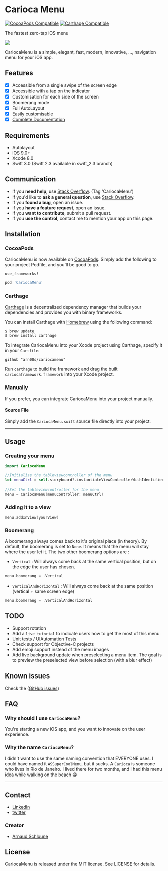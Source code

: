 Carioca Menu
===============

[![CocoaPods Compatible](https://img.shields.io/cocoapods/v/CariocaMenu.svg)](https://img.shields.io/cocoapods/v/CariocaMenu.svg)
[![Carthage Compatible](https://img.shields.io/badge/Carthage-compatible-4BC51D.svg?style=flat)](https://github.com/Carthage/Carthage)

The fastest zero-tap iOS menu

![](https://raw.githubusercontent.com/arn00s/cariocamenu/master/cariocamenu.gif)

CariocaMenu is a simple, elegant, fast, modern, innovative, ..., navigation menu for your iOS app.

## Features

- [x] Accessible from a single swipe of the screen edge
- [x] Accessible with a tap on the indicator
- [x] Customisation for each side of the screen
- [x] Boomerang mode
- [x] Full AutoLayout
- [x] Easily customisable
- [x] [Complete Documentation](http://arn00s.github.io/cariocamenu/)

## Requirements

- Autolayout
- iOS 9.0+
- Xcode 8.0
- Swift 3.0 (Swift 2.3 available in swift_2.3 branch)

## Communication

- If you **need help**, use [Stack Overflow](http://stackoverflow.com/questions/tagged/CariocaMenu). (Tag 'CariocaMenu')
- If you'd like to **ask a general question**, use [Stack Overflow](http://stackoverflow.com/questions/tagged/CariocaMenu).
- If you **found a bug**, open an issue.
- If you **have a feature request**, open an issue.
- If you **want to contribute**, submit a pull request.
- If you **use the control**, contact me to mention your app on this page.

## Installation

### CocoaPods
CariocaMenu is now available on [CocoaPods](http://cocoapods.org). 
Simply add the following to your project Podfile, and you'll be good to go.

```ruby
use_frameworks!

pod 'CariocaMenu'
```

### Carthage

[Carthage](https://github.com/Carthage/Carthage) is a decentralized dependency manager that builds your dependencies and provides you with binary frameworks.

You can install Carthage with [Homebrew](http://brew.sh/) using the following command:

```bash
$ brew update
$ brew install carthage
```

To integrate CariocaMenu into your Xcode project using Carthage, specify it in your `Cartfile`:

```ogdl
github "arn00s/cariocamenu"
```

Run `carthage` to build the framework and drag the built `cariocaframework.framework` into your Xcode project.

### Manually

If you prefer, you can integrate CariocaMenu into your project manually.

#### Source File

Simply add the `CariocaMenu.swift` source file directly into your project.

---

## Usage

### Creating your menu

```swift
import CariocaMenu

//Initialise the tableviewcontroller of the menu
let menuCtrl = self.storyboard?.instantiateViewControllerWithIdentifier("MyMenu") as! MyMenuContentController
        
//Set the tableviewcontroller for the menu
menu = CariocaMenu(menuController: menuCtrl)

```

### Adding it to a view

```swift
menu.addInView(yourView)
```

### Boomerang

A boomerang always comes back to it's original place (in theory).
By default, the boomerang is set to `None`. It means that the menu will stay where the user let it.
The two other boomerang options are :

- `Vertical` : Will always come back at the same vertical position, but on the edge the user has chosen.
```swift
menu.boomerang = .Vertical
```

- `VerticalAndHorizontal` : Will always come back at the same position (vertical + same screen edge)
```swift
menu.boomerang = .VerticalAndHorizontal
```

## TODO

- Support rotation
- Add a `live tutorial` to indicate users how to get the most of this menu
- Unit tests / UIAutomation Tests
- Check support for Objective-C projects
- Add emoji support instead of the menu images
- Add live background update when preselecting a menu item. The goal is to preview the preselected view before selection (with a blur effect)

## Known issues

Check the ([GitHub issues](https://github.com/arn00s/CariocaMenu/issues))

## FAQ

### Why should I use `CariocaMenu`?

You're starting a new iOS app, and you want to innovate on the user experience.

### Why the name `CariocaMenu`?

I didn't want to use the same naming convention that EVERYONE uses. I could have named it `ASSuperCoolMenu`, but it sucks.
A `Carioca` is someone who lives in Rio de Janeiro. I lived there for two months, and I had this menu idea while walking on the beach 😁

* * *

## Contact

- [LinkedIn](https://lu.linkedin.com/in/arnaudschloune)
- [twitter](https://twitter.com/arnaud_momo)

### Creator

- [Arnaud Schloune](http://github.com/arn00s)

## License

CariocaMenu is released under the MIT license. See LICENSE for details.
